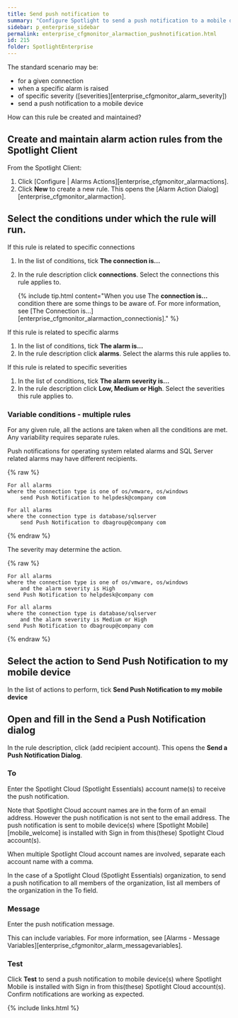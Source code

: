 ```yaml
---
title: Send push notification to
summary: "Configure Spotlight to send a push notification to a mobile device when an alarm is raised."
sidebar: p_enterprise_sidebar
permalink: enterprise_cfgmonitor_alarmaction_pushnotification.html
id: 215
folder: SpotlightEnterprise
---
```


The standard scenario may be:

* for a given connection
* when a specific alarm is raised
* of specific severity ([severities][enterprise_cfgmonitor_alarm_severity])
* send a push notification to a mobile device

How can this rule be created and maintained?



## Create and maintain alarm action rules from the Spotlight Client

From the Spotlight Client:

1. Click [Configure \| Alarms Actions][enterprise_cfgmonitor_alarmactions].
2. Click **New** to create a new rule. This opens the [Alarm Action Dialog][enterprise_cfgmonitor_alarmaction].

## Select the conditions under which the rule will run.

If this rule is related to specific connections

1. In the list of conditions, tick **The connection is...**
2. In the rule description click **connections**. Select the connections this rule applies to.

   {% include tip.html content="When you use The **connection is...** condition there are some things to be aware of. For more information, see [The Connection is…][enterprise_cfgmonitor_alarmaction_connectionis]." %}

If this rule is related to specific alarms

1. In the list of conditions, tick **The alarm is...**
2. In the rule description click **alarms**. Select the alarms this rule applies to.

If this rule is related to specific severities

1. In the list of conditions, tick **The alarm severity is...**
2. In the rule description click **Low, Medium or High**. Select the severities this rule applies to.

### Variable conditions - multiple rules

For any given rule, all the actions are taken when all the conditions are met. Any variability requires separate rules.

Push notifications for operating system related alarms and SQL Server related alarms may have different recipients.

{% raw %}
```
For all alarms
where the connection type is one of os/vmware, os/windows
    send Push Notification to helpdesk@company com

For all alarms
where the connection type is database/sqlserver
    send Push Notification to dbagroup@company com
```
{% endraw %}

The severity may determine the action.

{% raw %}
```
For all alarms
where the connection type is one of os/vmware, os/windows
    and the alarm severity is High
send Push Notification to helpdesk@company com

For all alarms
where the connection type is database/sqlserver
    and the alarm severity is Medium or High
send Push Notification to dbagroup@company com
```
{% endraw %}


## Select the action to Send Push Notification to my mobile device

In the list of actions to perform, tick **Send Push Notification to my mobile device**

## Open and fill in the Send a Push Notification dialog

In the rule description, click (add recipient account). This opens the **Send a Push Notification Dialog**.

### To

Enter the Spotlight Cloud (Spotlight Essentials) account name(s) to receive the push notification.

Note that Spotlight Cloud account names are in the form of an email address. However the push notification is not sent to the email address. The push notification is sent to mobile device(s) where [Spotlight Mobile][mobile_welcome] is installed with Sign in from this(these) Spotlight Cloud account(s).

When multiple Spotlight Cloud account names are involved, separate each account name with a comma.

In the case of a Spotlight Cloud (Spotlight Essentials) organization, to send a push notification to all members of the organization, list all members of the organization in the To field.

### Message

Enter the push notification message.

This can include variables. For more information, see [Alarms - Message Variables][enterprise_cfgmonitor_alarm_messagevariables].

### Test

Click **Test** to send a push notification to mobile device(s) where Spotlight Mobile is installed with Sign in from this(these) Spotlight Cloud account(s). Confirm notifications are working as expected.





{% include links.html %}
